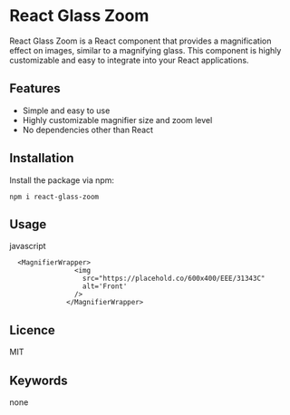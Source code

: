 # React Glass Zoom

React Glass Zoom is a React component that provides a magnification effect on images, similar to a magnifying glass. This component is highly customizable and easy to integrate into your React applications.

## Features

- Simple and easy to use
- Highly customizable magnifier size and zoom level
- No dependencies other than React

## Installation

Install the package via npm:

`npm i react-glass-zoom`

## Usage

javascript

```
  <MagnifierWrapper>
                <img
                  src="https://placehold.co/600x400/EEE/31343C"
                  alt='Front'
                />
              </MagnifierWrapper>
```

## Licence

MIT

## Keywords

none
